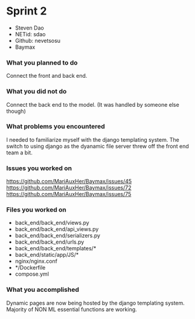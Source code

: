 # Sprint 2
- Steven Dao
- NETid: sdao
- Github: nevetsosu
- Baymax

### What you planned to do
Connect the front and back end.

### What you did not do
Connect the back end to the model. (It was handled by someone else though)

### What problems you encountered
I needed to familiarize myself with the django templating system. 
The switch to using django as the dyanamic file server threw off the front end team a bit.

### Issues you worked on
https://github.com/MariAuxHer/Baymax/issues/45
https://github.com/MariAuxHer/Baymax/issues/72
https://github.com/MariAuxHer/Baymax/issues/75

### Files you worked on
- back_end/back_end/views.py
- back_end/back_end/api_views.py
- back_end/back_end/serializers.py
- back_end/back_end/urls.py
- back_end/back_end/templates/*
- back_end/static/app/JS/*
- nginx/nginx.conf
- */Dockerfile
- compose.yml

### What you accomplished
Dynamic pages are now being hosted by the django templating system. Majority of NON ML essential functions are working. 